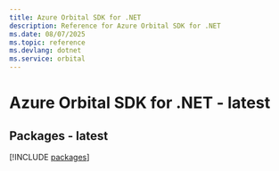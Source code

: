 ```yaml
---
title: Azure Orbital SDK for .NET
description: Reference for Azure Orbital SDK for .NET
ms.date: 08/07/2025
ms.topic: reference
ms.devlang: dotnet
ms.service: orbital
---
```

# Azure Orbital SDK for .NET - latest
## Packages - latest
[!INCLUDE [packages](orbital-index.md)]